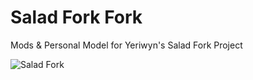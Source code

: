 # Salad Fork Fork

Mods & Personal Model for Yeriwyn's Salad Fork Project

![Salad Fork](/assets/images/Salad_Fork_CADMonkeyFPV.png)
